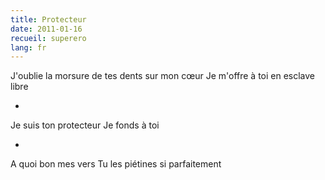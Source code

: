 ```yaml
---
title: Protecteur
date: 2011-01-16
recueil: superero
lang: fr
---
```


J'oublie la morsure de tes dents sur mon cœur
Je m'offre à toi en esclave libre

*

Je suis ton protecteur
Je fonds à toi

*

A quoi bon mes vers
Tu les piétines si parfaitement
